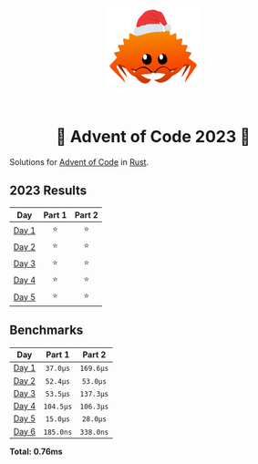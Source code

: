<div align="center"><img src="./.assets/christmas_ferris.png" width="164"></div>

&nbsp;

<h1 align="center" > 🎄 Advent of Code 2023 🎄</h1>

Solutions for [Advent of Code](https://adventofcode.com/) in [Rust](https://www.rust-lang.org/).

<!--- advent_readme_stars table --->
## 2023 Results

| Day | Part 1 | Part 2 |
| :---: | :---: | :---: |
| [Day 1](https://adventofcode.com/2023/day/1) | ⭐ | ⭐ |
| [Day 2](https://adventofcode.com/2023/day/2) | ⭐ | ⭐ |
| [Day 3](https://adventofcode.com/2023/day/3) | ⭐ | ⭐ |
| [Day 4](https://adventofcode.com/2023/day/4) | ⭐ | ⭐ |
| [Day 5](https://adventofcode.com/2023/day/5) | ⭐ | ⭐ |
<!--- advent_readme_stars table --->

<!--- benchmarking table --->
## Benchmarks

| Day | Part 1 | Part 2 |
| :---: | :---: | :---:  |
| [Day 1](./src/bin/01.rs) | `37.0µs` | `169.6µs` |
| [Day 2](./src/bin/02.rs) | `52.4µs` | `53.0µs` |
| [Day 3](./src/bin/03.rs) | `53.5µs` | `137.3µs` |
| [Day 4](./src/bin/04.rs) | `104.5µs` | `106.3µs` |
| [Day 5](./src/bin/05.rs) | `15.0µs` | `28.0µs` |
| [Day 6](./src/bin/06.rs) | `185.0ns` | `338.0ns` |

**Total: 0.76ms**
<!--- benchmarking table --->
